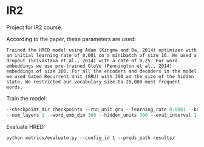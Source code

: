 # IR2
Project for IR2 course.

According to the paper, these parameters are used:

`Trained the HRED model using Adam (Kingma and Ba, 2014) optimizer with an
initial learning rate of 0.001 on a minibatch of size 16.
We used a dropout (Srivastava et al., 2014) with a rate of 0.25.
For word embeddings we use pre-trained GloVe (Pennington et al., 2014) embeddings of size 300.
For all the encoders and decoders in the model we used Gated Recurrent Unit (GRU) with 300 as the size of the hidden state.
We restricted our vocabulary size to 20,000 most frequent words.`

Train the model:

``` python train_hred.py --config_id 1 --data_dir ../data/hred/ --infer_data test --logs_dir logs
--checkpoint_dir checkpoints --rnn_unit gru --learning_rate 0.0001 --batch_size 16 --dropout 0.25
--num_layers 1 --word_emb_dim 300 --hidden_units 300 --eval_interval 1 --train=True --debug=False
```

Evaluate HRED:

``` python metrics/evaluate.py --config_id 1 --preds_path results/ ```
